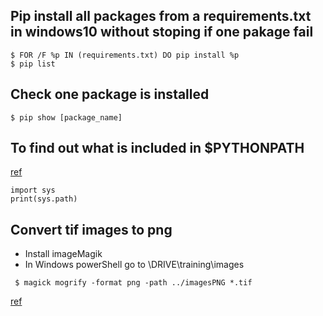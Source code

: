 ## Pip install all packages from a requirements.txt in windows10 without stoping if one pakage fail

```
$ FOR /F %p IN (requirements.txt) DO pip install %p
$ pip list
```

## Check one package is installed
```
$ pip show [package_name]
```

## To find out what is included in $PYTHONPATH
[ref](https://askubuntu.com/questions/470982/how-to-add-a-python-module-to-syspath/471168#471168?newreg=daf6bd43fcbf44ac874d1f98d1797336)

```
import sys
print(sys.path)
```





## Convert tif images to png

- Install imageMagik
- In Windows powerShell go to \DRIVE\training\images
```
 $ magick mogrify -format png -path ../imagesPNG *.tif
 ```

[ref](http://www.imagemagick.org/Usage/basics/#mogrify)